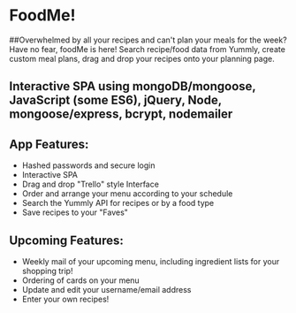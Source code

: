 # FoodMe!

##Overwhelmed by all your recipes and can't plan your meals for the week?  Have no fear, foodMe is here!  Search recipe/food data from Yummly, create custom meal plans, drag and drop your recipes onto your planning page.

## Interactive SPA using mongoDB/mongoose, JavaScript (some ES6), jQuery, Node, mongoose/express, bcrypt, nodemailer

## App Features:
* Hashed passwords and secure login
* Interactive SPA
* Drag and drop "Trello" style Interface
* Order and arrange your menu according to your schedule
* Search the Yummly API for recipes or by a food type
* Save recipes to your "Faves"

## Upcoming Features:
* Weekly mail of your upcoming menu, including ingredient lists for your shopping trip!
* Ordering of cards on your menu
* Update and edit your username/email address
* Enter your own recipes!
